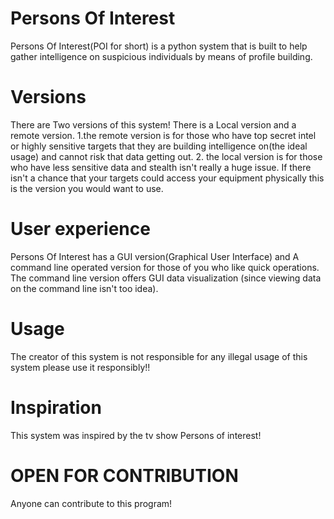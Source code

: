 # Persons Of Interest

Persons Of Interest(POI for short) is a python system that is built to help gather intelligence on suspicious individuals by means of profile building.

# Versions

There are Two versions of this system! There is a Local version and a remote version.
1.the remote version is for those who have top secret intel or highly sensitive targets that they are building intelligence on(the ideal usage) and cannot risk that data getting out.
2. the local version is for those who have less sensitive data and stealth isn't really a huge issue. If there isn't a chance that your targets could access your equipment physically this is the version you would want to use.

# User experience
 
Persons Of Interest has a GUI version(Graphical User Interface) and A command line operated version for those of you who like quick operations. The command line version offers GUI data visualization (since viewing data on the command line isn't too idea).

# Usage

The creator of this system  is not responsible for any illegal usage of this system please use it responsibly!!


# Inspiration

This system was inspired by the tv show Persons of interest!


# OPEN FOR CONTRIBUTION

Anyone can contribute to this program!
